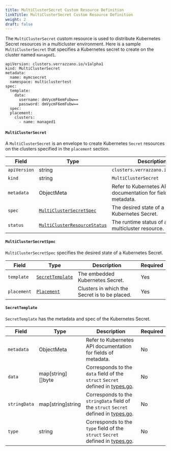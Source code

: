```yaml
---
title: MultiClusterSecret Custom Resource Definition
linkTitle: MultiClusterSecret Custom Resource Definition
weight: 2
draft: false
---
```

The `MultiClusterSecret` custom resource is used to distribute Kubernetes Secret resources in a multicluster environment.  Here is a sample `MultiClusterSecret` that specifies a Kubernetes secret to create on the cluster named `managed1`.

```
apiVersion: clusters.verrazzano.io/v1alpha1
kind: MultiClusterSecret
metadata:
  name: mymcsecret
  namespace: multiclustertest
spec:
  template:
    data:
      username: dmVycmF6emFubw==
      password: dmVycmF6emFubw==
  spec:
  placement:
    clusters:
      - name: managed1
```

#### `MultiClusterSecret`
A `MultiClusterSecret` is an envelope to create Kubernetes `Secret` resources on the clusters specified in the `placement` section.

| Field | Type | Description | Required
| --- | --- | --- | --- |
| `apiVersion` | string | `clusters.verrazzano.io/v1alpha1` | Yes |
| `kind` | string | `MultiClusterSecret` |  Yes |
| `metadata` | ObjectMeta | Refer to Kubernetes API documentation for fields of metadata. |  Yes |
| `spec` |  [`MultiClusterSecretSpec`](#multiclustersecretspec) | The desired state of a Kubernetes Secret. |  Yes |
| `status` | [`MultiClusterResourceStatus`](../multiclusterresourcestatus) | The runtime status of a multicluster resource. | No |

#### `MultiClusterSecretSpec`
`MultiClusterSecretSpec` specifies the desired state of a Kubernetes Secret.

| Field | Type | Description | Required
| --- | --- | --- | --- |
| `template` | [`SecretTemplate`](#secrettemplate) | The embedded Kubernetes Secret. | Yes |
| `placement` | [`Placement`](../placement) | Clusters in which the Secret is to be placed. | Yes |

#### `SecretTemplate`
`SecretTemplate` has the metadata and spec of the Kubernetes Secret.

| Field | Type | Description | Required
| --- | --- | --- | --- |
| `metadata` | ObjectMeta | Refer to Kubernetes API documentation for fields of metadata. |  No |
| `data` | map[string][]byte | Corresponds to the `data` field of the `struct` `Secret` defined in [types.go](https://github.com/kubernetes/api/blob/master/core/v1/types.go). | No |
| `stringData` | map[string]string | Corresponds to the `stringData` field of the `struct` `Secret`  defined in [types.go](https://github.com/kubernetes/api/blob/master/core/v1/types.go). | No |
| `type` | string | Corresponds to the `type` field of the `struct` `Secret` defined in [types.go](https://github.com/kubernetes/api/blob/master/core/v1/types.go). | No |
